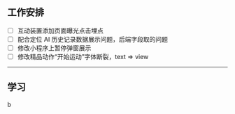 ## 工作安排

- [ ] 互动装置添加页面曝光点击埋点
- [ ] 配合定位 AI 历史记录数据展示问题，后端字段取的问题
- [ ] 修改小程序上暂停弹窗展示
- [ ] 修改精品动作“开始运动”字体断裂，text => view

---

## 学习

b

